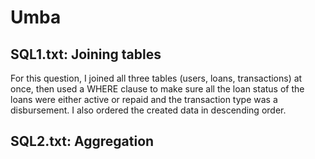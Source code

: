 # Umba
## SQL1.txt: Joining tables
For this question, I joined all three tables (users, loans, transactions) at once, then used a WHERE clause to make sure all the loan status of the loans were either active or repaid and the transaction type was a disbursement. I also ordered the created data in descending order. 

## SQL2.txt: Aggregation

